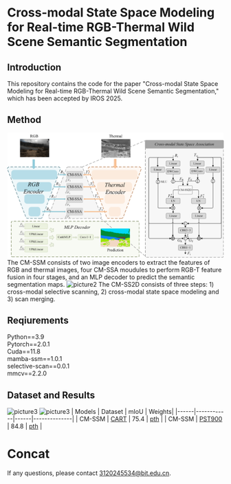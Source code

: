 # Cross-modal State Space Modeling for Real-time RGB-Thermal Wild Scene Semantic Segmentation
## Introduction
This repository contains the code for the paper "Cross-modal State Space Modeling for Real-time RGB-Thermal Wild Scene Semantic Segmentation," which has been accepted by IROS 2025.
## Method 
![picture1](./fig/fig2.png)
The CM-SSM consists of two image encoders to extract the features of RGB and thermal images, four CM-SSA moudules to perform RGB-T feature fusion in four stages, and an MLP decoder to predict the semantic segmentation maps.
![picture2](./fig/fig3.png)
The CM-SS2D consists of three steps: 1) cross-modal selective scanning, 2) cross-modal state space modeling and 3) scan merging.
## Reqiurements
Python==3.9  
Pytorch==2.0.1  
Cuda==11.8  
mamba-ssm==1.0.1  
selective-scan==0.0.1  
mmcv==2.2.0  
## Dataset and Results
![picture3](./fig/fig4.jpg)
![picture3](./fig/fig5.jpg)
| Models | Dataset  | mIoU | Weights|
|------|------------|------|--------------|
| CM-SSM    | [CART](https://github.com/aerorobotics/caltech-aerial-rgbt-dataset)      | 75.4   | [pth](https://github.com/xiaodonguo/CMSSM/releases/download/v1.0.0/CART.pth)     |
| CM-SSM   | [PST900](https://github.com/ShreyasSkandanS/pst900_thermal_rgb)     | 84.8    | [pth](https://github.com/xiaodonguo/CMSSM/releases/download/v1.0.0/PST900.pth)     |
# Concat
If any questions, please contact 3120245534@bit.edu.cn.
